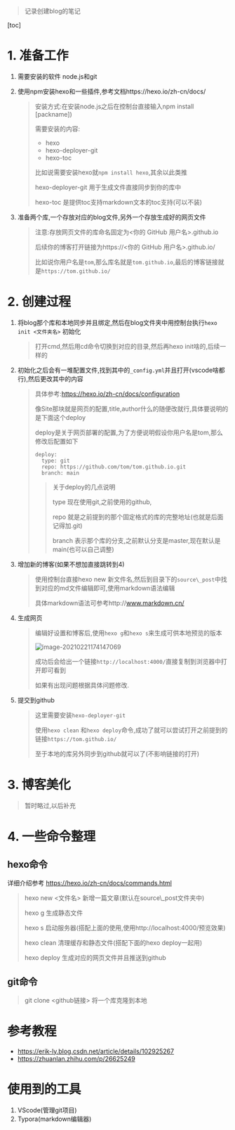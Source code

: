 > 记录创建blog的笔记

[toc]

# 1. 准备工作

1. 需要安装的软件 node.js和git

2. 使用npm安装hexo和一些插件,参考文档https://hexo.io/zh-cn/docs/
    
    > 安装方式:在安装node.js之后在控制台直接输入npm install [packname])
    >
    > 需要安装的内容:
    >
    > * hexo
    > * hexo-deployer-git
    > * hexo-toc
    >
    > 比如说需要安装hexo就`npm install hexo`,其余以此类推
    >
    > hexo-deployer-git 用于生成文件直接同步到你的库中
    >
    > hexo-toc 是提供toc支持markdown文本的toc支持(可以不装)
    
3. 准备两个库,一个存放对应的blog文件,另外一个存放生成好的网页文件

    > 注意:存放网页文件的库命名固定为<你的 GitHub 用户名>.github.io
    >
    > 后续你的博客打开链接为https://<你的 GitHub 用户名>.github.io/
    >
    > 比如说你用户名是`tom`,那么库名就是`tom.github.io`,最后的博客链接就是`https://tom.github.io/`

# 2. 创建过程

1. 将blog那个库和本地同步并且绑定,然后在blog文件夹中用控制台执行`hexo init <文件夹名>` 初始化

   > 打开cmd,然后用cd命令切换到对应的目录,然后再hexo init啥的,后续一样的

2. 初始化之后会有一堆配置文件,找到其中的`_config.yml`并且打开(vscode啥都行),然后更改其中的内容

   > 具体参考:https://hexo.io/zh-cn/docs/configuration
   >
   > 像Site那块就是网页的配置,title,author什么的随便改就行,具体要说明的是下面这个deploy
   >
   > deploy是关于网页部署的配置,为了方便说明假设你用户名是tom,那么修改后配置如下
   >
   > ```
   > deploy:
   >   type: git
   >   repo: https://github.com/tom/tom.github.io.git
   >   branch: main
   > ```
   >
   > > 关于deploy的几点说明
   > >
   > > type 现在使用git,之前使用的github,
   > >
   > > repo 就是之前提到的那个固定格式的库的完整地址(也就是后面记得加.git)
   > >
   > > branch 表示那个库的分支,之前默认分支是master,现在默认是main(也可以自己调整)

3. 增加新的博客(如果不想加直接跳转到4)

   > 使用控制台直接hexo new 新文件名,然后到目录下的`source\_post`中找到对应的md文件编辑即可,使用markdown语法编辑
   >
   > 具体markdown语法可参考http://www.markdown.cn/

4. 生成网页

   > 编辑好设置和博客后,使用`hexo g`和`hexo s`来生成可供本地预览的版本
   >
   > ![image-20210221174147069](C:\Users\ASUS\AppData\Roaming\Typora\typora-user-images\image-20210221174147069.png)
   >
   > 成功后会给出一个链接`http://localhost:4000/`直接复制到浏览器中打开即可看到
   >
   > 如果有出现问题根据具体问题修改.

5. 提交到github

   > 这里需要安装`hexo-deployer-git`
   >
   > 使用`hexo clean` 和`hexo deploy`命令,成功了就可以尝试打开之前提到的链接`https://tom.github.io/`
   >
   > 至于本地的库另外同步到github就可以了(不影响链接的打开)

# 3. 博客美化

> 暂时略过,以后补充

# 4. 一些命令整理

## hexo命令

详细介绍参考 https://hexo.io/zh-cn/docs/commands.html

> hexo new <文件名> 新增一篇文章(默认在source\\_post文件夹中)
>
> hexo g  生成静态文件
>
> hexo s 启动服务器(搭配上面的使用,使用http://localhost:4000/预览效果)
>
> hexo clean 清理缓存和静态文件(搭配下面的hexo deploy一起用)
>
> hexo deploy 生成对应的网页文件并且推送到github

## git命令

> git clone <github链接>  将一个库克隆到本地



# 参考教程

* https://erik-ly.blog.csdn.net/article/details/102925267
* https://zhuanlan.zhihu.com/p/26625249

# 使用到的工具

1. VScode(管理git项目)
2. Typora(markdown编辑器)